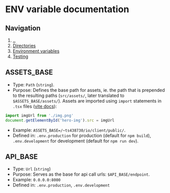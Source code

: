 # ENV variable documentation

## Navigation

1. [..](../)
1. [Directories](./dirs.md)
1. [Environment variables](./env.md)
1. [Testing](./tests.md)

## ASSETS_BASE

- Type: `Path` (`string`).
- Purpose: Defines the base path for assets, ie. the path that is prepended to the resulting paths (`src/assets/`, later translated to `$ASSETS_BASE/assets/`). Assets are imported using `import` statements in `.tsx` files ([vite docs](https://vitejs.dev/guide/assets.html)):

```ts
import imgUrl from './img.png'
document.getElementById('hero-img').src = imgUrl
```

- Example: `ASSETS_BASE=/~ts438730/io/client/public/`.
- Defined in: `.env.production` for production (default for `npm build`), `.env.development` for development (default for `npm run dev`).

## API_BASE

- Type: `Url` (`string`)
- Purpose: Serves as the base for api call urls: `$API_BASE/endpoint`.
- Example: `0.0.0.0:8000`
- Defined in: `.env.production`, `.env.development`
